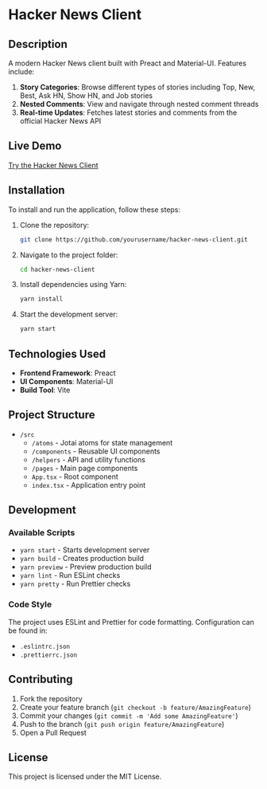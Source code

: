 # Hacker News Client

## Description

A modern Hacker News client built with Preact and Material-UI. Features include:

1. **Story Categories**: Browse different types of stories including Top, New, Best, Ask HN, Show HN, and Job stories
2. **Nested Comments**: View and navigate through nested comment threads
3. **Real-time Updates**: Fetches latest stories and comments from the official Hacker News API

## Live Demo

[Try the Hacker News Client](https://your-demo-link-here.com)

## Installation

To install and run the application, follow these steps:

1. Clone the repository:
    ```bash
    git clone https://github.com/yourusername/hacker-news-client.git
    ```

2. Navigate to the project folder:
    ```bash
    cd hacker-news-client
    ```

3. Install dependencies using Yarn:
    ```bash
    yarn install
    ```

4. Start the development server:
    ```bash
    yarn start
    ```

## Technologies Used

- **Frontend Framework**: Preact
- **UI Components**: Material-UI
- **Build Tool**: Vite


## Project Structure

- `/src`
  - `/atoms` - Jotai atoms for state management
  - `/components` - Reusable UI components
  - `/helpers` - API and utility functions
  - `/pages` - Main page components
  - `App.tsx` - Root component
  - `index.tsx` - Application entry point

## Development

### Available Scripts

- `yarn start` - Starts development server
- `yarn build` - Creates production build
- `yarn preview` - Preview production build
- `yarn lint` - Run ESLint checks
- `yarn pretty` - Run Prettier checks

### Code Style

The project uses ESLint and Prettier for code formatting. Configuration can be found in:
- `.eslintrc.json`
- `.prettierrc.json`

## Contributing

1. Fork the repository
2. Create your feature branch (`git checkout -b feature/AmazingFeature`)
3. Commit your changes (`git commit -m 'Add some AmazingFeature'`)
4. Push to the branch (`git push origin feature/AmazingFeature`)
5. Open a Pull Request

## License

This project is licensed under the MIT License.





